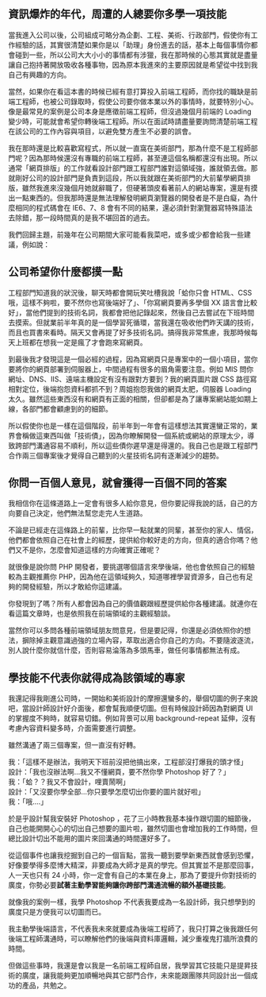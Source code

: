 ## 資訊爆炸的年代，周遭的人總要你多學一項技能

當我進入公司以後，公司組成可略分為企劃、工程、美術、行政部門，假使你有工作經驗的話，其實很清楚如果你是以「助理」身份進去的話，基本上每個事情你都會碰到一些，所以公司大大小小的事情都有涉獵，我在那時候的心態其實就是盡量讓自己抱持著開放吸收各種事物，因為原本我進來的主要原因就是希望從中找到我自己有興趣的方向。

當然，如果你在看這本書的時候已經有意打算投入前端工程師，而你找的職缺是前端工程師，也被公司錄取時，假使公司要你做本業以外的事情時，就要特別小心。像是最常見的案例是公司本身是應徵前端工程師，但沒過幾個月前端的 Loading 變少時，可能就會希望你轉後端工程師。所以在面試時請盡量要詢問清楚前端工程在該公司的工作內容與項目，以避免雙方產生不必要的誤會。

我在那時還是比較喜歡寫程式，所以就一直窩在美術部門，那為什麼不是工程師部門呢？因為那時候還沒有專職的前端工程師，甚至連這個名稱都還沒有出現。所以通常「網頁排版」的工作就看設計部門跟工程部門誰對這領域強，誰就領去做。那就剛好公司的設計部門是負責到這段，所以我就跟在美術部門的大前輩學網頁排版，雖然我進來沒幾個月她就辭職了，但硬著頭皮看著前人的網站專案，還是有摸出一點東西的。但我那時還是無法理解發明網頁瀏覽器的開發者是不是白癡，為什麼相同的程式碼會在 IE6、7、8 會有不同的結果，還必須針對瀏覽器寫特殊語法去除錯，那一段時間真的是我不堪回首的過去。

我們回歸主題，前幾年在公司期間大家可能看我菜吧，或多或少都會給我一些建議，例如說：

## 公司希望你什麼都摸一點

工程部門知道我的狀況後，聊天時都會開玩笑吐槽我說「蛤你只會 HTML、CSS 哦，這樣不夠啦，要不然你也寫後端好了」、「你寫網頁要再多學個 XX 語言會比較好」，當他們提到的技術名詞，我都會把他記錄起來，然後自己去嘗試在下班時間去摸索。但就業前半年真的是一個學習死循環，當我還在吸收他們昨天講的技術，而且也買書來看時。隔天又會再提了好多技術名詞。搞得我非常焦慮，我那時候每天上班都在想我一定是瘋了才會跑來寫網頁。

到最後我才發現這是一個必經的過程，因為寫網頁只是專案中的一個小項目，當你要將你的網頁部署到伺服器上，中間過程有很多的眉角需要注意。例如 MIS 問你網址、DNS、IIS、遠端主機設定有沒有跟對方要到？我的網頁圖片跟 CSS 路徑寫相對定位，後端抱怨資料都抓不到？周姐抱怨我做的網頁太肥，伺服器 Loading 太久。雖然這些東西沒有和網頁有正面的相關，但卻都是為了讓專案網站能如期上線，各部門都會顧慮到的的細節。

所以假使你也是一樣在這個階段，前半年到一年會有這樣想法其實還蠻正常的，業界會稱做這東西叫做「技術債」，因為你瞭解開發一個系統或網站的原理太少，導致跨部門溝通容易不順利，所以這些債你遲早還是得還的。我自己也是跟工程部門合作兩三個專案後才覺得自己聽到的火星技術名詞有逐漸減少的趨勢。

## 你問一百個人意見，就會獲得一百個不同的答案

我相信你在這條道路上一定會有很多人給你意見，但你要記得我說的話，自己的方向要自己決定，他們無法幫您走完人生道路。

不論是已經走在這條路上的前輩，比你早一點就業的同輩，甚至你的家人、情侶，他們都會依照自己在社會上的經歷，提供給你較好走的方向，但真的適合你嗎？他們又不是你，怎麼會知道這樣的方向確實正確呢？

就很像是說你問 PHP 開發者，要挑選哪個語言來學後端，他也會依照自己的經驗較為主觀推薦你 PHP，因為他在這領域夠久，知道哪裡學習資源多，自己也有足夠的開發經驗，所以才敢給你這建議。

你發現到了嗎？所有人都會因為自己的價值觀跟經歷提供給你各種建議。就連你在看這篇文章時，也是依照我在前端領域的主觀經驗談。

當然你可以多問各種前端領域朋友問意見，但是要記得，你還是必須依照你的想法，摒除掉主觀意識過強的立場內容，萃取出適合你自己的方向。不要隨波逐流，別人說什麼你就信什麼，否則容易淪落為多頭馬車，做任何事情都無法有成。

## 學技能不代表你就得成為該領域的專家

我還記得我剛進公司時，一開始和美術設計的摩擦還蠻多的，舉個切圖的例子來說吧，當設計師設計好介面後，都會幫我順便切圖。但有時候設計師因為對網頁 UI 的掌握度不夠時，就容易切錯。例如背景可以用 background-repeat 延伸，沒有考慮內容資料變多時，介面需要進行調整。

雖然溝通了兩三個專案，但一直沒有好轉。

我：「這樣不是辦法，我明天下班前沒把他搞出來，工程部沒打爆我的頭才怪」  
設計：「我也沒辦法啊...我又不懂網頁，要不然你學 Photoshop 好了？」  
我：「蛤？？我又不會設計，哩賣鬧啊」  
設計：「又沒要你學全部...你只要學怎麼切出你要的圖片就好啦」  
我：「哦....」

於是乎設計幫我安裝好 Photoshop ，花了三小時教我基本操作跟切圖的細節後，自己也能開開心心的切出自己想要的圖片啦，雖然切圖也會增加我的工作時間，但總比設計切出不能用的圖片來回溝通的時間還好多了。

從這個事件也讓我挖掘到自己的一個盲點，當我一聽到要學新東西就會感到恐懼，好像要學得多麼博大精深，非要成為大師才是真的學完。但其實並不是那麼回事，人一天也只有 24 小時，你一定會有自己的本業在身上，那為了要提升你對技術的廣度，你勢必要**試著主動學習能夠讓你跨部門溝通流暢的額外基礎技能**。

就像我的案例一樣，我學 Photoshop 不代表我要成為一名設計師，我只想學到的廣度只是方便我可以切圖而已。

我主動學後端語言，不代表我未來就要成為後端工程師了，我只打算之後我跟任何後端工程師溝通時，可以瞭解他們的後端與資料庫邏輯，減少重複鬼打牆所浪費的時間。

但做這些事時，我還是會以我是一名前端工程師自居，我學習其它技能只是提昇技術的廣度，讓我能夠更加順暢地與其它部門合作，未來能跟團隊共同設計出一個成功的產品，共勉之。

